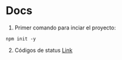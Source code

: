 # Docs
1. Primer comando para inciar el proyecto:
```
npm init -y
```

2. Códigos de status [Link](https://developer.mozilla.org/es/docs/Web/HTTP/Status)